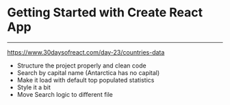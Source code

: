 # Getting Started with Create React App

---
https://www.30daysofreact.com/day-23/countries-data

- Structure the project properly and clean code
- Search by capital name (Antarctica has no capital)
- Make it load with default top populated statistics
- Style it a bit
- Move Search logic to different file